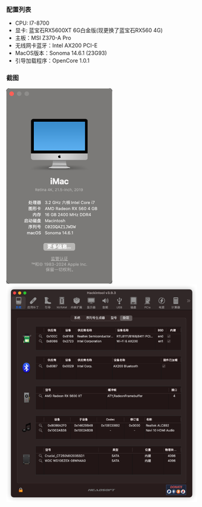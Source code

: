 ### 配置列表
* CPU: I7-8700
* 显卡: 蓝宝石RX5600XT 6G白金版(现更换了蓝宝石RX560 4G)
* 主板：MSI Z370-A Pro
* 无线网卡蓝牙：Intel AX200 PCI-E
* MacOS版本：Sonoma 14.6.1 (23G93)
* 引导加载程序：OpenCore 1.0.1

### 截图
![关于本机](screenshot/mac_info.png)
![关于本机](screenshot/mac_info2.png)